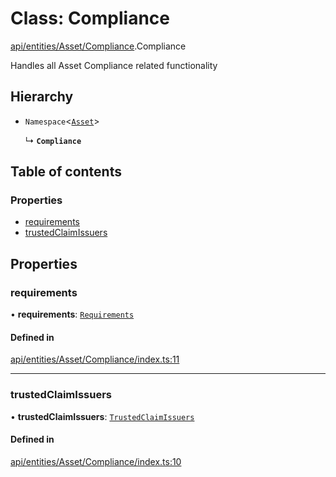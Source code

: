 # Class: Compliance

[api/entities/Asset/Compliance](../wiki/api.entities.Asset.Compliance).Compliance

Handles all Asset Compliance related functionality

## Hierarchy

- `Namespace`<[`Asset`](../wiki/api.entities.Asset.Asset)\>

  ↳ **`Compliance`**

## Table of contents

### Properties

- [requirements](../wiki/api.entities.Asset.Compliance.Compliance#requirements)
- [trustedClaimIssuers](../wiki/api.entities.Asset.Compliance.Compliance#trustedclaimissuers)

## Properties

### requirements

• **requirements**: [`Requirements`](../wiki/api.entities.Asset.Compliance.Requirements.Requirements)

#### Defined in

[api/entities/Asset/Compliance/index.ts:11](https://github.com/PolymeshAssociation/polymesh-sdk/blob/16e8c2ca/src/api/entities/Asset/Compliance/index.ts#L11)

___

### trustedClaimIssuers

• **trustedClaimIssuers**: [`TrustedClaimIssuers`](../wiki/api.entities.Asset.Compliance.TrustedClaimIssuers.TrustedClaimIssuers)

#### Defined in

[api/entities/Asset/Compliance/index.ts:10](https://github.com/PolymeshAssociation/polymesh-sdk/blob/16e8c2ca/src/api/entities/Asset/Compliance/index.ts#L10)
